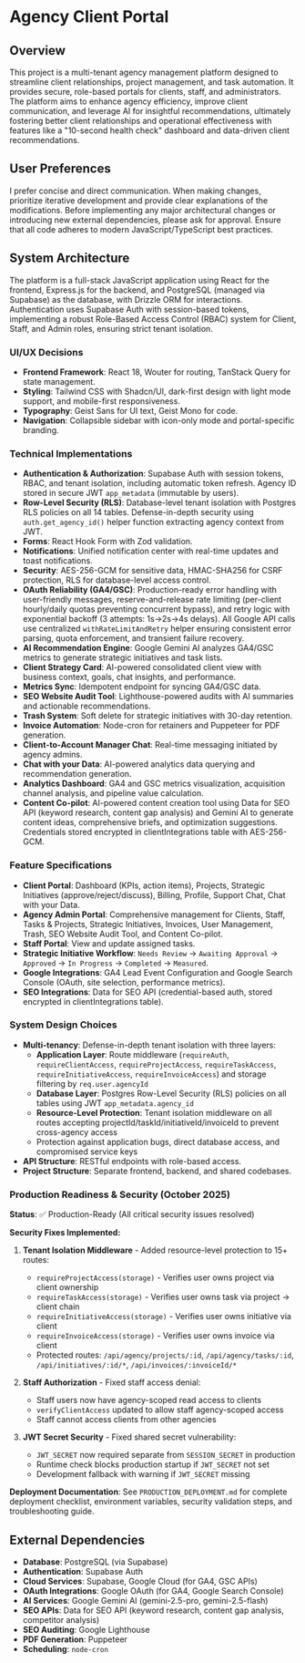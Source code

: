 # Agency Client Portal

## Overview
This project is a multi-tenant agency management platform designed to streamline client relationships, project management, and task automation. It provides secure, role-based portals for clients, staff, and administrators. The platform aims to enhance agency efficiency, improve client communication, and leverage AI for insightful recommendations, ultimately fostering better client relationships and operational effectiveness with features like a "10-second health check" dashboard and data-driven client recommendations.

## User Preferences
I prefer concise and direct communication. When making changes, prioritize iterative development and provide clear explanations of the modifications. Before implementing any major architectural changes or introducing new external dependencies, please ask for approval. Ensure that all code adheres to modern JavaScript/TypeScript best practices.

## System Architecture
The platform is a full-stack JavaScript application using React for the frontend, Express.js for the backend, and PostgreSQL (managed via Supabase) as the database, with Drizzle ORM for interactions. Authentication uses Supabase Auth with session-based tokens, implementing a robust Role-Based Access Control (RBAC) system for Client, Staff, and Admin roles, ensuring strict tenant isolation.

### UI/UX Decisions
- **Frontend Framework**: React 18, Wouter for routing, TanStack Query for state management.
- **Styling**: Tailwind CSS with Shadcn/UI, dark-first design with light mode support, and mobile-first responsiveness.
- **Typography**: Geist Sans for UI text, Geist Mono for code.
- **Navigation**: Collapsible sidebar with icon-only mode and portal-specific branding.

### Technical Implementations
- **Authentication & Authorization**: Supabase Auth with session tokens, RBAC, and tenant isolation, including automatic token refresh. Agency ID stored in secure JWT `app_metadata` (immutable by users).
- **Row-Level Security (RLS)**: Database-level tenant isolation with Postgres RLS policies on all 14 tables. Defense-in-depth security using `auth.get_agency_id()` helper function extracting agency context from JWT.
- **Forms**: React Hook Form with Zod validation.
- **Notifications**: Unified notification center with real-time updates and toast notifications.
- **Security**: AES-256-GCM for sensitive data, HMAC-SHA256 for CSRF protection, RLS for database-level access control.
- **OAuth Reliability (GA4/GSC)**: Production-ready error handling with user-friendly messages, reserve-and-release rate limiting (per-client hourly/daily quotas preventing concurrent bypass), and retry logic with exponential backoff (3 attempts: 1s→2s→4s delays). All Google API calls use centralized `withRateLimitAndRetry` helper ensuring consistent error parsing, quota enforcement, and transient failure recovery.
- **AI Recommendation Engine**: Google Gemini AI analyzes GA4/GSC metrics to generate strategic initiatives and task lists.
- **Client Strategy Card**: AI-powered consolidated client view with business context, goals, chat insights, and performance.
- **Metrics Sync**: Idempotent endpoint for syncing GA4/GSC data.
- **SEO Website Audit Tool**: Lighthouse-powered audits with AI summaries and actionable recommendations.
- **Trash System**: Soft delete for strategic initiatives with 30-day retention.
- **Invoice Automation**: Node-cron for retainers and Puppeteer for PDF generation.
- **Client-to-Account Manager Chat**: Real-time messaging initiated by agency admins.
- **Chat with your Data**: AI-powered analytics data querying and recommendation generation.
- **Analytics Dashboard**: GA4 and GSC metrics visualization, acquisition channel analysis, and pipeline value calculation.
- **Content Co-pilot**: AI-powered content creation tool using Data for SEO API (keyword research, content gap analysis) and Gemini AI to generate content ideas, comprehensive briefs, and optimization suggestions. Credentials stored encrypted in clientIntegrations table with AES-256-GCM.

### Feature Specifications
- **Client Portal**: Dashboard (KPIs, action items), Projects, Strategic Initiatives (approve/reject/discuss), Billing, Profile, Support Chat, Chat with your Data.
- **Agency Admin Portal**: Comprehensive management for Clients, Staff, Tasks & Projects, Strategic Initiatives, Invoices, User Management, Trash, SEO Website Audit Tool, and Content Co-pilot.
- **Staff Portal**: View and update assigned tasks.
- **Strategic Initiative Workflow**: `Needs Review` → `Awaiting Approval` → `Approved` → `In Progress` → `Completed` → `Measured`.
- **Google Integrations**: GA4 Lead Event Configuration and Google Search Console (OAuth, site selection, performance metrics).
- **SEO Integrations**: Data for SEO API (credential-based auth, stored encrypted in clientIntegrations table).

### System Design Choices
- **Multi-tenancy**: Defense-in-depth tenant isolation with three layers:
  - **Application Layer**: Route middleware (`requireAuth`, `requireClientAccess`, `requireProjectAccess`, `requireTaskAccess`, `requireInitiativeAccess`, `requireInvoiceAccess`) and storage filtering by `req.user.agencyId`
  - **Database Layer**: Postgres Row-Level Security (RLS) policies on all tables using JWT `app_metadata.agency_id`
  - **Resource-Level Protection**: Tenant isolation middleware on all routes accepting projectId/taskId/initiativeId/invoiceId to prevent cross-agency access
  - Protection against application bugs, direct database access, and compromised service keys
- **API Structure**: RESTful endpoints with role-based access.
- **Project Structure**: Separate frontend, backend, and shared codebases.

### Production Readiness & Security (October 2025)
**Status**: ✅ Production-Ready (All critical security issues resolved)

**Security Fixes Implemented:**
1. **Tenant Isolation Middleware** - Added resource-level protection to 15+ routes:
   - `requireProjectAccess(storage)` - Verifies user owns project via client ownership
   - `requireTaskAccess(storage)` - Verifies user owns task via project → client chain
   - `requireInitiativeAccess(storage)` - Verifies user owns initiative via client
   - `requireInvoiceAccess(storage)` - Verifies user owns invoice via client
   - Protected routes: `/api/agency/projects/:id`, `/api/agency/tasks/:id`, `/api/initiatives/:id/*`, `/api/invoices/:invoiceId/*`

2. **Staff Authorization** - Fixed staff access denial:
   - Staff users now have agency-scoped read access to clients
   - `verifyClientAccess` updated to allow staff agency-scoped access
   - Staff cannot access clients from other agencies

3. **JWT Secret Security** - Fixed shared secret vulnerability:
   - `JWT_SECRET` now required separate from `SESSION_SECRET` in production
   - Runtime check blocks production startup if `JWT_SECRET` not set
   - Development fallback with warning if `JWT_SECRET` missing

**Deployment Documentation**: See `PRODUCTION_DEPLOYMENT.md` for complete deployment checklist, environment variables, security validation steps, and troubleshooting guide.

## External Dependencies
- **Database**: PostgreSQL (via Supabase)
- **Authentication**: Supabase Auth
- **Cloud Services**: Supabase, Google Cloud (for GA4, GSC APIs)
- **OAuth Integrations**: Google OAuth (for GA4, Google Search Console)
- **AI Services**: Google Gemini AI (gemini-2.5-pro, gemini-2.5-flash)
- **SEO APIs**: Data for SEO API (keyword research, content gap analysis, competitor analysis)
- **SEO Auditing**: Google Lighthouse
- **PDF Generation**: Puppeteer
- **Scheduling**: `node-cron`